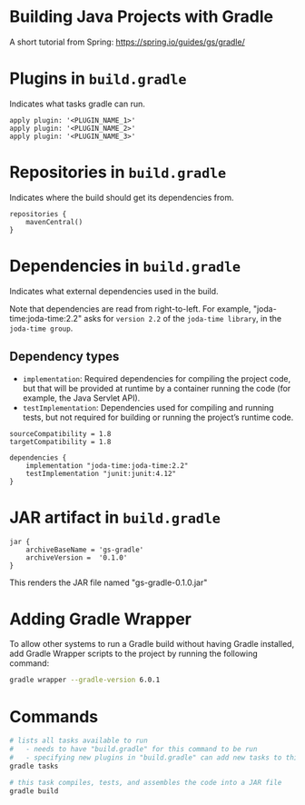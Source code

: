 # Building Java Projects with Gradle
A short tutorial from Spring: https://spring.io/guides/gs/gradle/

# Plugins in `build.gradle`
Indicates what tasks gradle can run.
```
apply plugin: '<PLUGIN_NAME_1>'
apply plugin: '<PLUGIN_NAME_2>'
apply plugin: '<PLUGIN_NAME_3>'
```

# Repositories in `build.gradle`
Indicates where the build should get its dependencies from.
```
repositories { 
    mavenCentral() 
}
```

# Dependencies in `build.gradle`
Indicates what external dependencies used in the build.

Note that dependencies are read from right-to-left. For example, "joda-time:joda-time:2.2" asks for `version 2.2` of the `joda-time library`, in the `joda-time group`.

## Dependency types
* `implementation`: Required dependencies for compiling the project code, but that will be provided at runtime by a container running the code (for example, the Java Servlet API).
* `testImplementation`: Dependencies used for compiling and running tests, but not required for building or running the project’s runtime code.

```
sourceCompatibility = 1.8
targetCompatibility = 1.8

dependencies {
    implementation "joda-time:joda-time:2.2"
    testImplementation "junit:junit:4.12"
}
```

# JAR artifact in `build.gradle`
```
jar {
    archiveBaseName = 'gs-gradle'
    archiveVersion =  '0.1.0'
}
```
This renders the JAR file named "gs-gradle-0.1.0.jar"

# Adding Gradle Wrapper
To allow other systems to run a Gradle build without having Gradle installed, add Gradle Wrapper scripts to the project by running the following command:
```bash
gradle wrapper --gradle-version 6.0.1
```

# Commands
```bash
# lists all tasks available to run
# 	- needs to have "build.gradle" for this command to be run
# 	- specifying new plugins in "build.gradle" can add new tasks to this list
gradle tasks

# this task compiles, tests, and assembles the code into a JAR file
gradle build
```